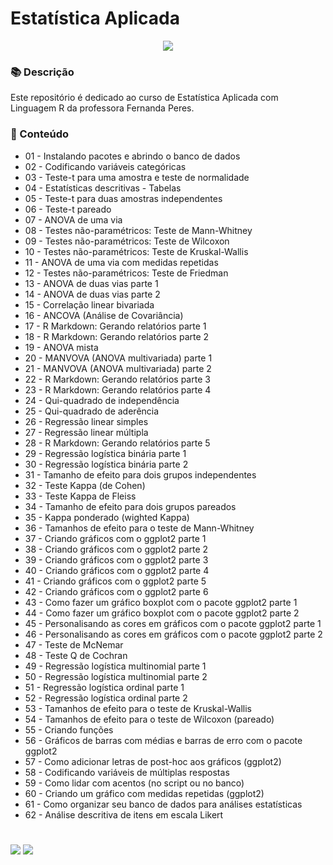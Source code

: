 # Estatística Aplicada

<p align="center">
<img src="https://img.shields.io/static/v1?label=Status&message=EM_ANDAMENTO&color=blue&style=for-the-badge"/>
</p>


### 📚 Descrição 

Este repositório é dedicado ao curso de Estatística Aplicada com Linguagem R da professora Fernanda Peres. 


### 📂 Conteúdo

* 01 - Instalando pacotes e abrindo o banco de dados
* 02 - Codificando variáveis categóricas
* 03 - Teste-t para uma amostra e teste de normalidade
* 04 - Estatísticas descritivas - Tabelas
* 05 - Teste-t para duas amostras independentes
* 06 - Teste-t pareado
* 07 - ANOVA de uma via
* 08 - Testes não-paramétricos: Teste de Mann-Whitney
* 09 - Testes não-paramétricos: Teste de Wilcoxon
* 10 - Testes não-paramétricos: Teste de Kruskal-Wallis
* 11 - ANOVA de uma via com medidas repetidas
* 12 - Testes não-paramétricos: Teste de Friedman
* 13 - ANOVA de duas vias parte 1
* 14 - ANOVA de duas vias parte 2
* 15 - Correlação linear bivariada 
* 16 - ANCOVA (Análise de Covariância)
* 17 - R Markdown: Gerando relatórios parte 1
* 18 - R Markdown: Gerando relatórios parte 2
* 19 - ANOVA mista
* 20 - MANVOVA (ANOVA multivariada) parte 1
* 21 - MANVOVA (ANOVA multivariada) parte 2
* 22 - R Markdown: Gerando relatórios parte 3
* 23 - R Markdown: Gerando relatórios parte 4
* 24 - Qui-quadrado de independência
* 25 - Qui-quadrado de aderência
* 26 - Regressão linear simples
* 27 - Regressão linear múltipla
* 28 - R Markdown: Gerando relatórios parte 5
* 29 - Regressão logística binária parte 1
* 30 - Regressão logística binária parte 2
* 31 - Tamanho de efeito para dois grupos independentes
* 32 - Teste Kappa (de Cohen)
* 33 - Teste Kappa de Fleiss
* 34 - Tamanho de efeito para dois grupos pareados
* 35 - Kappa ponderado (wighted Kappa)
* 36 - Tamanhos de efeito para o teste de Mann-Whitney
* 37 - Criando gráficos com o ggplot2 parte 1
* 38 - Criando gráficos com o ggplot2 parte 2
* 39 - Criando gráficos com o ggplot2 parte 3
* 40 - Criando gráficos com o ggplot2 parte 4
* 41 - Criando gráficos com o ggplot2 parte 5
* 42 - Criando gráficos com o ggplot2 parte 6
* 43 - Como fazer um gráfico boxplot com o pacote ggplot2 parte 1
* 44 - Como fazer um gráfico boxplot com o pacote ggplot2 parte 2
* 45 - Personalisando as cores em gráficos com o pacote ggplot2 parte 1
* 46 - Personalisando as cores em gráficos com o pacote ggplot2 parte 2
* 47 - Teste de McNemar
* 48 - Teste Q de Cochran
* 49 - Regressão logística multinomial parte 1
* 50 - Regressão logística multinomial parte 2
* 51 - Regressão logística ordinal parte 1
* 52 - Regressão logística ordinal parte 2
* 53 - Tamanhos de efeito para o teste de Kruskal-Wallis
* 54 - Tamanhos de efeito para o teste de Wilcoxon (pareado)
* 55 - Criando funções
* 56 - Gráficos de barras com médias e barras de erro com o pacote ggplot2
* 57 - Como adicionar letras de post-hoc aos gráficos (ggplot2)
* 58 - Codificando variáveis de múltiplas respostas
* 59 - Como lidar com acentos (no script ou no banco)
* 60 - Criando um gráfico com medidas repetidas (ggplot2)
* 61 - Como organizar seu banco de dados para análises estatísticas
* 62 - Análise descritiva de itens em escala Likert


#

<div>
  <a href="https://www.linkedin.com/in/claudia-anjos/" target="_blank"><img src="https://img.shields.io/badge/-LinkedIn-%230077B5?style=for-the-badge&logo=linkedin&logoColor=white" target="_blank"></a>
  <a href="https://medium.com/@ndosanjosc" target="_blank"><img src="https://img.shields.io/badge/Medium-12100E?style=for-the-badge&logo=medium&logoColor=white"></a>
</div>

